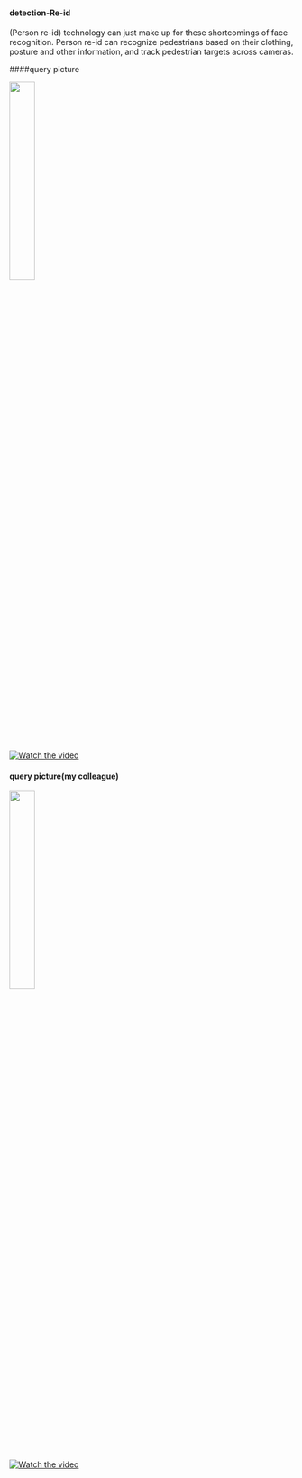#### detection-Re-id
(Person re-id) technology can just make up for these shortcomings of face recognition. 
Person re-id can recognize pedestrians based on their clothing, posture and other information, and track pedestrian targets across cameras.


####query picture

<img src="https://github.com/huangzicheng/detection-and-Re-ID/blob/master/2-2-1.jpg" width="30%" height="30%"/>

[![Watch the video](https://raw.github.com/GabLeRoux/WebMole/master/ressources/WebMole_Youtube_Video.png)](https://www.youtube.com/watch?v=QuJd8G4TG4c)


#### query picture(my colleague)


<img src="https://github.com/huangzicheng/detection-and-Re-ID/blob/master/z1.jpg" width="30%" height="30%" />

[![Watch the video](https://raw.github.com/GabLeRoux/WebMole/master/ressources/WebMole_Youtube_Video.png)](https://youtu.be/ohMSSXSiu-A )
